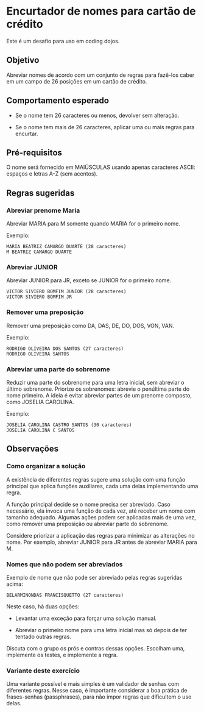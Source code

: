 # Encurtador de nomes para cartão de crédito

Este é um desafio para uso em coding dojos.

## Objetivo

Abreviar nomes de acordo com um conjunto de regras
para fazê-los caber em um campo de 26 posições em
um cartão de crédito.

## Comportamento esperado

* Se o nome tem 26 caracteres ou menos, devolver sem alteração.

* Se o nome tem mais de 26 caracteres, aplicar uma ou mais regras para encurtar.

## Pré-requisitos

O nome será fornecido em MAIÚSCULAS usando apenas caracteres ASCII:
espaços e letras A-Z (sem acentos).

## Regras sugeridas

### Abreviar prenome Maria

Abreviar MARIA para M somente quando MARIA for o primeiro nome.

Exemplo:

```
MARIA BEATRIZ CAMARGO DUARTE (28 caracteres)
M BEATRIZ CAMARGO DUARTE
```

### Abreviar JUNIOR

Abreviar JUNIOR para JR, exceto se JUNIOR for o primeiro nome.

```
VICTOR SIVIERO BOMFIM JUNIOR (28 caracteres)
VICTOR SIVIERO BOMFIM JR
```

### Remover uma preposição

Remover uma preposição como DA, DAS, DE, DO, DOS, VON, VAN.

Exemplo:

```
RODRIGO OLIVEIRA DOS SANTOS (27 caracteres)
RODRIGO OLIVEIRA SANTOS
```

### Abreviar uma parte do sobrenome

Reduzir uma parte do sobrenome para uma letra inicial,
sem abreviar o último sobrenome.
Priorize os sobrenomes: abrevie o penúltima parte do nome primeiro.
A ideia é evitar abreviar partes de um prenome composto, como
JOSELIA CAROLINA.

Exemplo:

```
JOSELIA CAROLINA CASTRO SANTOS (30 caracteres)
JOSELIA CAROLINA C SANTOS
```

## Observações

### Como organizar a solução

A existência de diferentes regras sugere uma solução com uma função principal que aplica funções auxiliares, cada uma delas implementando uma regra.

A função principal decide se o nome precisa ser abreviado.
Caso necessário, ela invoca uma função de cada vez,
até receber um nome com tamanho adequado.
Algumas ações podem ser aplicadas mais de uma vez,
como remover uma preposição ou abreviar parte do sobrenome.

Considere priorizar a aplicação das regras para minimizar as alterações no nome.
Por exemplo, abreviar JUNIOR para JR antes de abreviar MARIA para M.


### Nomes que não podem ser abreviados

Exemplo de nome que não pode ser abreviado pelas regras sugeridas acima:

```
BELARMINONDAS FRANCISQUETTO (27 caracteres)
```

Neste caso, há duas opções:

* Levantar uma exceção para forçar uma solução manual.

* Abreviar o primeiro nome para uma letra inicial mas só depois de ter tentado outras regras.

Discuta com o grupo os prós e contras dessas opções.
Escolham uma, implemente os testes, e implemente a regra.


### Variante deste exercício

Uma variante possível e mais simples é um validador de senhas com diferentes regras.
Nesse caso, é importante considerar a boa prática de frases-senhas (passphrases),
para não impor regras que dificultem o uso delas.
